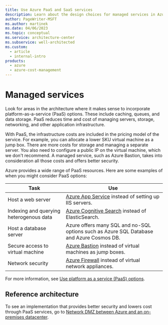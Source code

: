 ```yaml
---
title: Use Azure PaaS and SaaS services
description: Learn about the design choices for managed services in Azure. Find architecture areas where platform as a service (PaaS) is appropriate, such as caching and queues.
author: PageWriter-MSFT
ms.author: martinek
ms.date: 04/06/2023
ms.topic: conceptual
ms.service: architecture-center
ms.subservice: well-architected
ms.custom:
  - article
  - internal-intro
products:
  - azure
  - azure-cost-management
---
```


# Managed services

Look for areas in the architecture where it makes sense to incorporate platform-as-a-service (PaaS) options. These include caching, queues, and data storage. PaaS reduces time and cost of managing servers, storage, networking, and other application infrastructure.

With PaaS, the infrastructure costs are included in the pricing model of the service. For example, you can allocate a lower SKU virtual machine as a jump box. There are more costs for storage and managing a separate server. You also need to configure a public IP on the virtual machine, which we don't recommend. A managed service, such as Azure Bastion, takes into consideration all those costs and offers better security.

Azure provides a wide range of PaaS resources. Here are some examples of when you might consider PaaS options:

|Task|Use|
|---|---|
|Host a web server| [Azure App Service](/azure/app-service/) instead of setting up IIS servers.|
|Indexing and querying heterogenous data|[Azure Cognitive Search](/azure/search/search-what-is-azure-search) instead of ElasticSearch.|
|Host a database server|Azure offers many SQL and no-SQL options such as Azure SQL Database and Azure Cosmos DB.|
|Secure access to virtual machine|[Azure Bastion](/azure/bastion) instead of virtual machines as jump boxes.|
|Network security|[Azure Firewall](/azure/firewall/) instead of virtual network appliances.|

For more information, see [Use platform as a service (PaaS) options](/azure/architecture/guide/design-principles/managed-services).

## Reference architecture

To see an implementation that provides better security and lowers cost through PaaS services, go to [Network DMZ between Azure and an on-premises datacenter](/azure/architecture/reference-architectures/dmz/secure-vnet-dmz).
